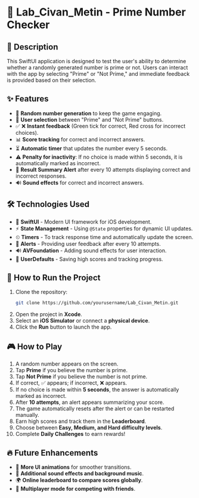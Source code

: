 # 📌 Lab_Civan_Metin - Prime Number Checker

## 📝 Description
This SwiftUI application is designed to test the user's ability to determine whether a randomly generated number is prime or not. Users can interact with the app by selecting "Prime" or "Not Prime," and immediate feedback is provided based on their selection. 

## ✨ Features
- 🔢 **Random number generation** to keep the game engaging.
- 🎯 **User selection** between "Prime" and "Not Prime" buttons.
- ✅ ❌ **Instant feedback** (Green tick for correct, Red cross for incorrect choices).
- 📊 **Score tracking** for correct and incorrect answers.
- ⏳ **Automatic timer** that updates the number every 5 seconds.
- ⚠️ **Penalty for inactivity**: If no choice is made within 5 seconds, it is automatically marked as incorrect.
- 📢 **Result Summary Alert** after every 10 attempts displaying correct and incorrect responses.
- 🔊 **Sound effects** for correct and incorrect answers.


## 🛠 Technologies Used
- 🚀 **SwiftUI** - Modern UI framework for iOS development.
- ⚡ **State Management** - Using `@State` properties for dynamic UI updates.
- ⏲ **Timers** - To track response time and automatically update the screen.
- 🔔 **Alerts** - Providing user feedback after every 10 attempts.
- 🔊 **AVFoundation** - Adding sound effects for user interaction.
- 💾 **UserDefaults** - Saving high scores and tracking progress.

## 🚀 How to Run the Project
1. Clone the repository:
   ```sh
   git clone https://github.com/yourusername/Lab_Civan_Metin.git
   ```
2. Open the project in **Xcode**.
3. Select an **iOS Simulator** or connect a **physical device**.
4. Click the **Run** button to launch the app.

## 🎮 How to Play
1. A random number appears on the screen.
2. Tap **Prime** if you believe the number is prime.
3. Tap **Not Prime** if you believe the number is not prime.
4. If correct, ✅ appears; if incorrect, ❌ appears.
5. If no choice is made within **5 seconds**, the answer is automatically marked as incorrect.
6. After **10 attempts**, an alert appears summarizing your score.
7. The game automatically resets after the alert or can be restarted manually.
8. Earn high scores and track them in the **Leaderboard**.
9. Choose between **Easy, Medium, and Hard difficulty levels**.
10. Complete **Daily Challenges** to earn rewards!

## 🔥 Future Enhancements
- 🎨 **More UI animations** for smoother transitions.
- 🎵 **Additional sound effects and background music**.
- 🌍 **Online leaderboard to compare scores globally**.
- 🔄 **Multiplayer mode for competing with friends**.

